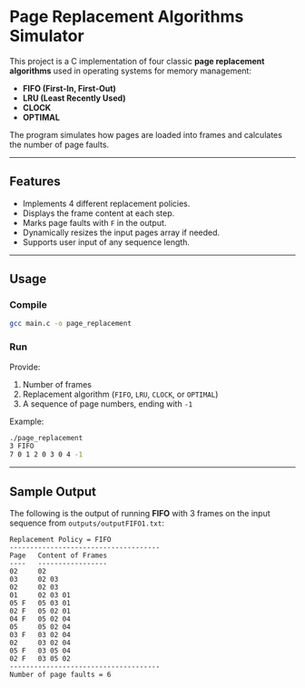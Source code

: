 # Page Replacement Algorithms Simulator

This project is a C implementation of four classic **page replacement algorithms** used in operating systems for memory management:

* **FIFO (First-In, First-Out)**
* **LRU (Least Recently Used)**
* **CLOCK**
* **OPTIMAL**

The program simulates how pages are loaded into frames and calculates the number of page faults.

---

## Features

* Implements 4 different replacement policies.
* Displays the frame content at each step.
* Marks page faults with `F` in the output.
* Dynamically resizes the input pages array if needed.
* Supports user input of any sequence length.

---

## Usage

### Compile

```bash
gcc main.c -o page_replacement
```

### Run

Provide:

1. Number of frames
2. Replacement algorithm (`FIFO`, `LRU`, `CLOCK`, or `OPTIMAL`)
3. A sequence of page numbers, ending with `-1`

Example:

```bash
./page_replacement
3 FIFO
7 0 1 2 0 3 0 4 -1
```

---

## Sample Output

The following is the output of running **FIFO** with 3 frames on the input sequence from `outputs/outputFIFO1.txt`:

```
Replacement Policy = FIFO
-------------------------------------
Page   Content of Frames
----   -----------------
02     02 
03     02 03 
02     02 03 
01     02 03 01 
05 F   05 03 01 
02 F   05 02 01 
04 F   05 02 04 
05     05 02 04 
03 F   03 02 04 
02     03 02 04 
05 F   03 05 04 
02 F   03 05 02 
-------------------------------------
Number of page faults = 6
```